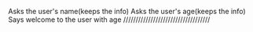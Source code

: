 Asks the user's name(keeps the info)
Asks the user's age(keeps the info)
Says welcome to the user with age
///////////////////////////////////
